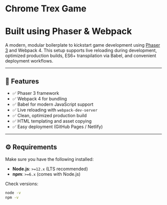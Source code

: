 # Chrome Trex Game 
# Built using Phaser & Webpack

A modern, modular boilerplate to kickstart game development using [Phaser 3](https://phaser.io/phaser3) and Webpack 4. This setup supports live reloading during development, optimized production builds, ES6+ transpilation via Babel, and convenient deployment workflows.

---

## 🚀 Features

- ✅ Phaser 3 framework
- ✅ Webpack 4 for bundling
- ✅ Babel for modern JavaScript support
- ✅ Live reloading with `webpack-dev-server`
- ✅ Clean, optimized production build
- ✅ HTML templating and asset copying
- ✅ Easy deployment (GitHub Pages / Netlify)

---

## ⚙ Requirements

Make sure you have the following installed:

- **Node.js**: `>=12.x` (LTS recommended)
- **npm**: `>=6.x` (comes with Node.js)

Check versions:

```bash
node -v
npm -v
